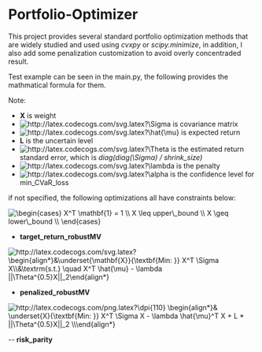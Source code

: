 # Portfolio-Optimizer

This project provides several standard portfolio optimization methods that are widely studied and used using *cvxpy* or *scipy.minimize*, in addition,  I also add some penalization customization to avoid overly concentraded result.

Test example can be seen in the main.py, the following provides the mathmatical formula for them.

Note:
- **X** is weight
- <img src="http://latex.codecogs.com/svg.latex?\Sigma" title="http://latex.codecogs.com/svg.latex?\Sigma" /> is covariance matrix
- <img src="http://latex.codecogs.com/svg.latex?\hat{\mu}" title="http://latex.codecogs.com/svg.latex?\hat{\mu}" /> is expected return
- **L** is the uncertain level
- <img src="http://latex.codecogs.com/svg.latex?\Theta" title="http://latex.codecogs.com/svg.latex?\Theta" /> is the estimated return standard error, which is *diag(diag(\Sigma) / shrink_size)*
- <img src="http://latex.codecogs.com/svg.latex?\lambda" title="http://latex.codecogs.com/svg.latex?\lambda" /> is the penalty
- <img src="http://latex.codecogs.com/svg.latex?\alpha" title="http://latex.codecogs.com/svg.latex?\alpha" /> is the confidence level for min_CVaR_loss

if not specified, the following optimizations all have constraints below:

<!-- <img src="http://latex.codecogs.com/svg.latex?\begin{align*}&X^T&space;\boldsymbol{1}&space;=&space;1&space;\\&X&space;\geq&space;lower\_bound&space;\\&X&space;\leq&space;upper\_bound&space;\\\end{align*}&space;" title="http://latex.codecogs.com/svg.latex?\begin{align*}&X^T \boldsymbol{1} = 1 \\&X \geq lower\_bound \\&X \leq upper\_bound \\\end{align*} " /> -->

<img src="https://latex.codecogs.com/gif.latex?\begin{cases}&space;X^T&space;\mathbf{1}&space;=&space;1&space;\\&space;X&space;\leq&space;upper\_bound&space;\\&space;X&space;\geq&space;lower\_bound&space;\\&space;\end{cases}" title="\begin{cases} X^T \mathbf{1} = 1 \\ X \leq upper\_bound \\ X \geq lower\_bound \\ \end{cases}" />


- **target_return_robustMV**
<img src="http://latex.codecogs.com/svg.latex?\begin{align*}&\underset{\mathbf{X}}{\textbf{Min:&space;}}&space;X^T&space;\Sigma&space;X\\&\textrm{s.t.}&space;\quad&space;X^T&space;\hat{\mu}&space;-&space;\lambda&space;||\Theta^{0.5}X||_2\end{align*}&space;" title="http://latex.codecogs.com/svg.latex?\begin{align*}&\underset{\mathbf{X}}{\textbf{Min: }} X^T \Sigma X\\&\textrm{s.t.} \quad X^T \hat{\mu} - \lambda ||\Theta^{0.5}X||_2\end{align*} " />


- **penalized_robustMV**

<img src="http://latex.codecogs.com/png.latex?\dpi{110}&space;\begin{align*}&&space;\underset{X}{\textbf{Min:&space;}}&space;X^T&space;\Sigma&space;X&space;-&space;\lambda&space;\hat{\mu}^T&space;X&space;&plus;&space;L&space;*&space;||\Theta^{0.5}X||_2&space;\\\end{align*}&space;&space;&space;&space;" title="http://latex.codecogs.com/png.latex?\dpi{110} \begin{align*}& \underset{X}{\textbf{Min: }} X^T \Sigma X - \lambda \hat{\mu}^T X + L * ||\Theta^{0.5}X||_2 \\\end{align*} " />

-- **risk_parity**
